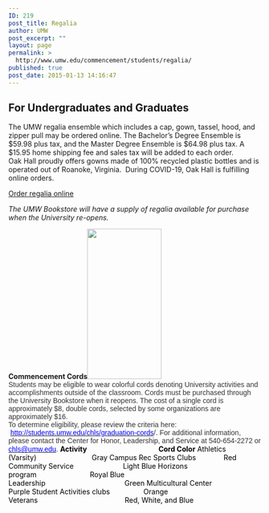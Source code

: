 ```yaml
---
ID: 219
post_title: Regalia
author: UMW
post_excerpt: ""
layout: page
permalink: >
  http://www.umw.edu/commencement/students/regalia/
published: true
post_date: 2015-01-13 14:16:47
---
```

<h2>For Undergraduates and Graduates</h2>
<div>The UMW regalia ensemble which includes a cap, gown, tassel, hood, and zipper pull may be ordered online. The Bachelor’s Degree Ensemble is $59.98 plus tax, and the Master Degree Ensemble is $64.98 plus tax. A $15.95 home shipping fee and sales tax will be added to each order.</div>
<div>Oak Hall proudly offers gowns made of 100% recycled plastic bottles and is operated out of Roanoke, Virginia.  During COVID-19, Oak Hall is fulfilling online orders.</div>
<div>

<a href="https://umw.shopoakhalli.com/purchasewizard/Welcome">Order regalia online</a>

</div>
<div>

<em>The UMW Bookstore will have a supply of regalia available for purchase when the University re-opens.</em>

</div>
<div><strong>Commencement Cords</strong><a href="http://www.umw.edu/commencement/wp-content/uploads/sites/13/2015/01/cordscrop.png"><img class="size-medium wp-image-467 alignright" src="http://www.umw.edu/commencement/wp-content/uploads/sites/13/2015/01/cordscrop-148x300.png" alt="" width="148" height="300" /></a></div>
<div><span style="color: #333333;font-family: 'Helvetica',sans-serif"><span style="color: #333333;font-family: 'Helvetica',sans-serif">Students may be eligible to wear colorful cords denoting University activities and accomplishments outside of the classroom. Cords must be purchased through the University Bookstore when it reopens. The cost of a single cord is approximately $8, double cords, selected by some organizations are approximately $16.</span></span></div>
<div></div>
<div><span style="color: #333333;font-family: 'Helvetica',sans-serif">To determine eligibility, please review the criteria here:  <a href="http://students.umw.edu/chls/graduation-cords"><span style="color: #0000ff">http://students.umw.edu/chls/graduation-cords</span></a>/. For additional information, please contact the Center for Honor, Leadership, and Service at 540-654-2272 or <a href="mailto:chls@umw.edu"><span style="color: #0000ff">chls@umw.edu</span></a>.</span><span style="color: #000000">
<strong>Activity                                           Cord Color</strong>
Athletics (Varsity)                            Gray
Campus Rec Sports Clubs              Red
Community Service                         Light Blue
Horizons program                           Royal Blue
Leadership                                        Green</span>
<span style="color: #000000">Multicultural Center                       Purple
Student Activities clubs                 Orange
Veterans                                            Red, White, and Blue</span></div>